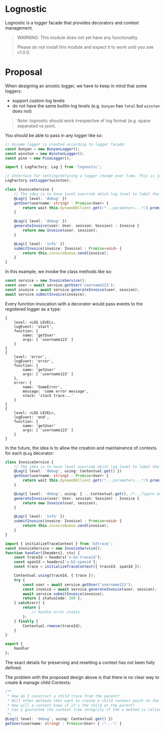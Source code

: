 # Lognostic
Lognostic is a logger facade that provides decorators and context management.

> WARNING: This module does not yet have any functionality.
> 
> Please do not install this module and expect it to work until you see v1.0.0.

# Proposal
When designing an anostic logger, we have to keep in mind that some loggers:
* support custom log levels
* do not have the same builtin log levels (e.g. `bunyan` has `fatal` but `winston` does not)

> Note: lognostic should work irrespective of log format (e.g. space separated vs json).

You should be able to pass in any logger like so:
```ts
// Assume logger is created according to logger facade:
const bunyan = new BunyanLogger();
const winston = new WinstonLogger();
const pino = new PinoLogger();

import { LogFactory, Log } from 'lognostic';

// Interface for setting/defining a logger change over time. This is just an example:
LogFactory.setLogger(winston);

class InvoiceService {
    // The idea is to have level override which log level to label the events as.
    @Log({ level: 'debug' })
    getUser(username: string) : Promise<User> {
        return wait this.dynamoDbClient.get(/*...parameters...*/).promise();
    }

    @Log({ level: 'debug' })
    generateInvoice(user: User, session: Session) : Invoice {
        return new Invoice(user, session);
    }

    @Log({ level: 'info' })
    submitInvoice(invoice: Invoice) : Promise<void> {
        return this.invoiceQueue.send(invoice);
    }
}
```

In this example, we invoke the class methods like so:
```ts
const service = new InvoiceService();
const user = await service.getUser('username123');
const invoice = await service.generateInvoice(user, session);
await service.submitInvoice(invoice);
```

Every function invocation with a decorator would pass events to the registered logger as a <LOG LEVEL> type:
```
{
    level: <LOG LEVEL>,
    logEvent: 'start',
    function: {
        name: 'getUser'
        args: [ 'username123' ]
    }
}
{
    level: 'error',
    logEvent: 'error',
    function: {
        name: 'getUser'
        args: [ 'username123' ]
    },
    error: {
        name: 'SomeError',
        message: 'some error message',
        stack: 'stack trace...'
    }
}
{
    level: <LOG LEVEL>,
    logEvent: 'end',
    function: {
        name: 'getUser'
        args: [ 'username123' ]
    }
}
```

In the future, the idea is to allow the creation and maintainence of contexts for each `@Log` decorator:
```ts
class InvoiceService {
    // The idea is to have level override which log level to label the events as.
    @Log({ level: 'debug', using: Contextual.get() })
    getUser(username: string) : Promise<User> {
        return wait this.dynamoDbClient.get(/*...parameters...*/).promise();
    }

    @Log({ level: 'debug', using: { ...Contextual.get(), /*...figure out how to create child context from a parent context...*/} })
    generateInvoice(user: User, session: Session) : Invoice {
        return new Invoice(user, session);
    }

    @Log({ level: 'info' })
    submitInvoice(invoice: Invoice) : Promise<void> {
        return this.invoiceQueue.send(invoice);
    }
}

import { initializeTraceContext } from 'b3trace';
const invoiceService = new InvoiceService();
function handler({headers}, ctx) {
    const traceId = headers['x-b3-traceid'];
    const spanId = headers['x-b3-spanid'];
    const trace = initializeTraceContext({ traceId, spanId });

    Contextual.using(traceId, { trace });
    try {
        const user = await service.getUser('username123');
        const invoice = await service.generateInvoice(user, session);
        await service.submitInvoice(invoice);
        return { statusCode: 200 };
    } catch(err) {
        return {
            // handle error states
        };
    } finally {
        Contextual.remove(traceId);
    }
}

export {
    handler
};
```

The exact details for preserving and resetting a context has not been fully defined.

The problem with the proposed design above is that there is no clear way to create & manage child Contexts:
```ts
/**
 * How do I construct a child trace from the parent?
 * Will other methods that want to create a child context point to the correct parent?
 * How will a context know if it's the child or the parent?
 * Can I guarantee the context tree integrity if the a method is called multiple times within a single context? Will this cause issues down the line?
 */
@Log({ level: 'debug', using: Contextual.get() })
getUser(username: string) : Promise<User> { /*...*/ }
```